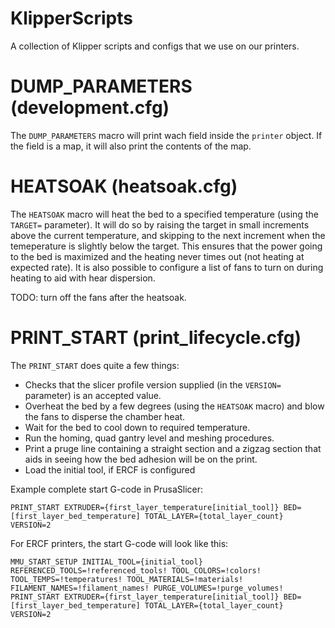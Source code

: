 # KlipperScripts
A collection of Klipper scripts and configs that we use on our printers.

# DUMP_PARAMETERS (development.cfg)

The `DUMP_PARAMETERS` macro will print wach field inside the `printer` object. If the field is a map, it will also print the contents of the map.

# HEATSOAK (heatsoak.cfg)

The `HEATSOAK` macro will heat the bed to a specified temperature (using the `TARGET=` parameter).
It will do so by raising the target in small increments above the current temperature, and skipping to the next increment when the temeperature is slightly
below the target. This ensures that the power going to the bed is maximized and the heating never times out (not heating at expected rate).
It is also possible to configure a list of fans to turn on during heating to aid with hear dispersion.

TODO: turn off the fans after the heatsoak.

# PRINT_START (print_lifecycle.cfg)

The `PRINT_START` does quite a few things:
 * Checks that the slicer profile version supplied (in the `VERSION=` parameter) is an accepted value.
 * Overheat the bed by a few degrees (using the `HEATSOAK` macro) and blow the fans to disperse the chamber heat.
 * Wait for the bed to cool down to required temperature.
 * Run the homing, quad gantry level and meshing procedures.
 * Print a pruge line containing a straight section and a zigzag section that aids in seeing how the bed adhesion will be on the print.
 * Load the initial tool, if ERCF is configured

Example complete start G-code in PrusaSlicer:
```gcode
PRINT_START EXTRUDER={first_layer_temperature[initial_tool]} BED=[first_layer_bed_temperature] TOTAL_LAYER={total_layer_count} VERSION=2
``` 

For ERCF printers, the start G-code will look like this:
```gcode
MMU_START_SETUP INITIAL_TOOL={initial_tool} REFERENCED_TOOLS=!referenced_tools! TOOL_COLORS=!colors! TOOL_TEMPS=!temperatures! TOOL_MATERIALS=!materials! FILAMENT_NAMES=!filament_names! PURGE_VOLUMES=!purge_volumes!
PRINT_START EXTRUDER={first_layer_temperature[initial_tool]} BED=[first_layer_bed_temperature] TOTAL_LAYER={total_layer_count} VERSION=2
```

